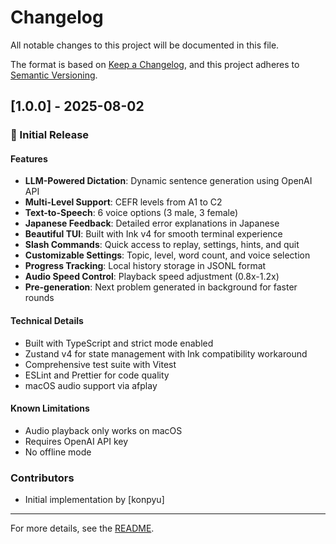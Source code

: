 # Changelog

All notable changes to this project will be documented in this file.

The format is based on [Keep a Changelog](https://keepachangelog.com/en/1.0.0/),
and this project adheres to [Semantic Versioning](https://semver.org/spec/v2.0.0.html).

## [1.0.0] - 2025-08-02

### 🎉 Initial Release

#### Features
- **LLM-Powered Dictation**: Dynamic sentence generation using OpenAI API
- **Multi-Level Support**: CEFR levels from A1 to C2
- **Text-to-Speech**: 6 voice options (3 male, 3 female)
- **Japanese Feedback**: Detailed error explanations in Japanese
- **Beautiful TUI**: Built with Ink v4 for smooth terminal experience
- **Slash Commands**: Quick access to replay, settings, hints, and quit
- **Customizable Settings**: Topic, level, word count, and voice selection
- **Progress Tracking**: Local history storage in JSONL format
- **Audio Speed Control**: Playback speed adjustment (0.8x-1.2x)
- **Pre-generation**: Next problem generated in background for faster rounds

#### Technical Details
- Built with TypeScript and strict mode enabled
- Zustand v4 for state management with Ink compatibility workaround
- Comprehensive test suite with Vitest
- ESLint and Prettier for code quality
- macOS audio support via afplay

#### Known Limitations
- Audio playback only works on macOS
- Requires OpenAI API key
- No offline mode

### Contributors
- Initial implementation by [konpyu]

---

For more details, see the [README](README.md).
